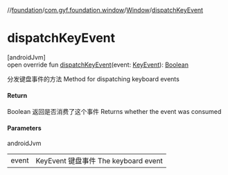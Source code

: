 //[foundation](../../../index.md)/[com.gyf.foundation.window](../index.md)/[Window](index.md)/[dispatchKeyEvent](dispatch-key-event.md)

# dispatchKeyEvent

[androidJvm]\
open override fun [dispatchKeyEvent](dispatch-key-event.md)(event: [KeyEvent](https://developer.android.com/reference/kotlin/android/view/KeyEvent.html)): [Boolean](https://kotlinlang.org/api/core/kotlin-stdlib/kotlin/-boolean/index.html)

分发键盘事件的方法 Method for dispatching keyboard events

#### Return

Boolean 返回是否消费了这个事件     Returns whether the event was consumed

#### Parameters

androidJvm

| | |
|---|---|
| event | KeyEvent 键盘事件     The keyboard event |